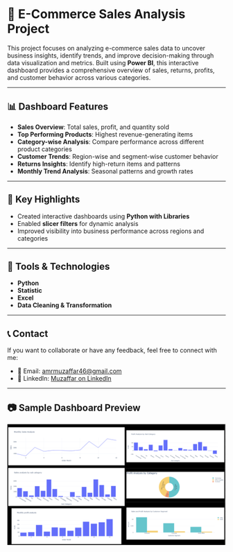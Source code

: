 # 🛒 E-Commerce Sales Analysis Project

This project focuses on analyzing e-commerce sales data to uncover business insights, identify trends, and improve decision-making through data visualization and metrics. Built using **Power BI**, this interactive dashboard provides a comprehensive overview of sales, returns, profits, and customer behavior across various categories.

---

## 📊 Dashboard Features

- **Sales Overview**: Total sales, profit, and quantity sold
- **Top Performing Products**: Highest revenue-generating items
- **Category-wise Analysis**: Compare performance across different product categories
- **Customer Trends**: Region-wise and segment-wise customer behavior
- **Returns Insights**: Identify high-return items and patterns
- **Monthly Trend Analysis**: Seasonal patterns and growth rates

---

## 📌 Key Highlights

- Created interactive dashboards using **Python with Libraries**
- Enabled **slicer filters** for dynamic analysis
- Improved visibility into business performance across regions and categories

---

## 🧰 Tools & Technologies
- **Python**
- **Statistic**
- **Excel**
- **Data Cleaning & Transformation**

---

## 📞 Contact

If you want to collaborate or have any feedback, feel free to connect with me:

- 📧 Email: [amrmuzaffar46@gmail.com](mailto:amrmuzaffar46@gmail.com)  
- 💼 LinkedIn: [Muzaffar on LinkedIn](https://www.linkedin.com/in/muzaffar-muzammil-242b37323)

---

## 📷 Sample Dashboard Preview

![Dashboard Preview](dashboard_image.png)

